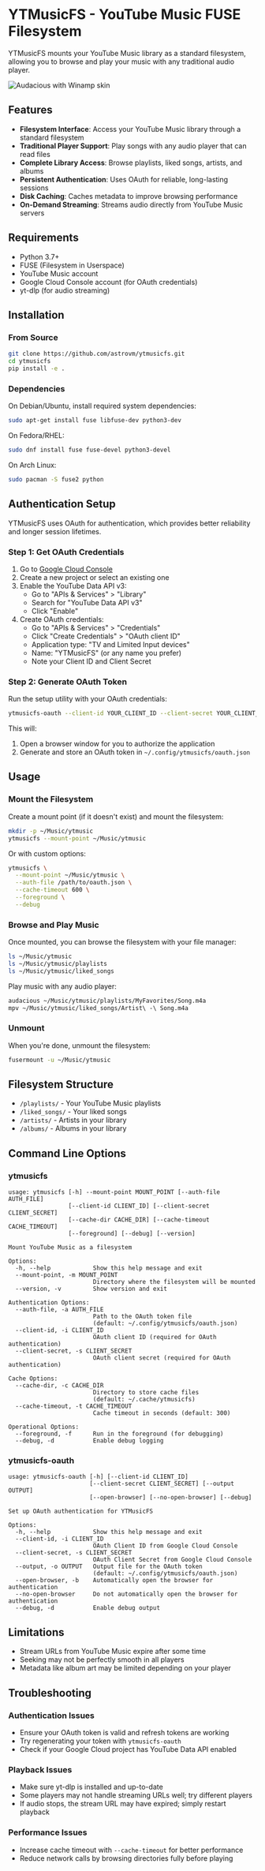 # YTMusicFS - YouTube Music FUSE Filesystem

YTMusicFS mounts your YouTube Music library as a standard filesystem, allowing you to browse and play your music with any traditional audio player.

![Audacious with Winamp skin](https://github.com/user-attachments/assets/f148ef9e-90b1-4eca-86fd-02973209ff88)

## Features

- **Filesystem Interface**: Access your YouTube Music library through a standard filesystem
- **Traditional Player Support**: Play songs with any audio player that can read files
- **Complete Library Access**: Browse playlists, liked songs, artists, and albums
- **Persistent Authentication**: Uses OAuth for reliable, long-lasting sessions
- **Disk Caching**: Caches metadata to improve browsing performance
- **On-Demand Streaming**: Streams audio directly from YouTube Music servers

## Requirements

- Python 3.7+
- FUSE (Filesystem in Userspace)
- YouTube Music account
- Google Cloud Console account (for OAuth credentials)
- yt-dlp (for audio streaming)

## Installation

### From Source

```bash
git clone https://github.com/astrovm/ytmusicfs.git
cd ytmusicfs
pip install -e .
```

### Dependencies

On Debian/Ubuntu, install required system dependencies:

```bash
sudo apt-get install fuse libfuse-dev python3-dev
```

On Fedora/RHEL:

```bash
sudo dnf install fuse fuse-devel python3-devel
```

On Arch Linux:

```bash
sudo pacman -S fuse2 python
```

## Authentication Setup

YTMusicFS uses OAuth for authentication, which provides better reliability and longer session lifetimes.

### Step 1: Get OAuth Credentials

1. Go to [Google Cloud Console](https://console.cloud.google.com/)
2. Create a new project or select an existing one
3. Enable the YouTube Data API v3:
   - Go to "APIs & Services" > "Library"
   - Search for "YouTube Data API v3"
   - Click "Enable"
4. Create OAuth credentials:
   - Go to "APIs & Services" > "Credentials"
   - Click "Create Credentials" > "OAuth client ID"
   - Application type: "TV and Limited Input devices"
   - Name: "YTMusicFS" (or any name you prefer)
   - Note your Client ID and Client Secret

### Step 2: Generate OAuth Token

Run the setup utility with your OAuth credentials:

```bash
ytmusicfs-oauth --client-id YOUR_CLIENT_ID --client-secret YOUR_CLIENT_SECRET
```

This will:

1. Open a browser window for you to authorize the application
2. Generate and store an OAuth token in `~/.config/ytmusicfs/oauth.json`

## Usage

### Mount the Filesystem

Create a mount point (if it doesn't exist) and mount the filesystem:

```bash
mkdir -p ~/Music/ytmusic
ytmusicfs --mount-point ~/Music/ytmusic
```

Or with custom options:

```bash
ytmusicfs \
  --mount-point ~/Music/ytmusic \
  --auth-file /path/to/oauth.json \
  --cache-timeout 600 \
  --foreground \
  --debug
```

### Browse and Play Music

Once mounted, you can browse the filesystem with your file manager:

```bash
ls ~/Music/ytmusic
ls ~/Music/ytmusic/playlists
ls ~/Music/ytmusic/liked_songs
```

Play music with any audio player:

```bash
audacious ~/Music/ytmusic/playlists/MyFavorites/Song.m4a
mpv ~/Music/ytmusic/liked_songs/Artist\ -\ Song.m4a
```

### Unmount

When you're done, unmount the filesystem:

```bash
fusermount -u ~/Music/ytmusic
```

## Filesystem Structure

- `/playlists/` - Your YouTube Music playlists
- `/liked_songs/` - Your liked songs
- `/artists/` - Artists in your library
- `/albums/` - Albums in your library

## Command Line Options

### ytmusicfs

```
usage: ytmusicfs [-h] --mount-point MOUNT_POINT [--auth-file AUTH_FILE]
                 [--client-id CLIENT_ID] [--client-secret CLIENT_SECRET]
                 [--cache-dir CACHE_DIR] [--cache-timeout CACHE_TIMEOUT]
                 [--foreground] [--debug] [--version]

Mount YouTube Music as a filesystem

Options:
  -h, --help            Show this help message and exit
  --mount-point, -m MOUNT_POINT
                        Directory where the filesystem will be mounted
  --version, -v         Show version and exit

Authentication Options:
  --auth-file, -a AUTH_FILE
                        Path to the OAuth token file
                        (default: ~/.config/ytmusicfs/oauth.json)
  --client-id, -i CLIENT_ID
                        OAuth client ID (required for OAuth authentication)
  --client-secret, -s CLIENT_SECRET
                        OAuth client secret (required for OAuth authentication)

Cache Options:
  --cache-dir, -c CACHE_DIR
                        Directory to store cache files
                        (default: ~/.cache/ytmusicfs)
  --cache-timeout, -t CACHE_TIMEOUT
                        Cache timeout in seconds (default: 300)

Operational Options:
  --foreground, -f      Run in the foreground (for debugging)
  --debug, -d           Enable debug logging
```

### ytmusicfs-oauth

```
usage: ytmusicfs-oauth [-h] [--client-id CLIENT_ID]
                       [--client-secret CLIENT_SECRET] [--output OUTPUT]
                       [--open-browser] [--no-open-browser] [--debug]

Set up OAuth authentication for YTMusicFS

Options:
  -h, --help            Show this help message and exit
  --client-id, -i CLIENT_ID
                        OAuth Client ID from Google Cloud Console
  --client-secret, -s CLIENT_SECRET
                        OAuth Client Secret from Google Cloud Console
  --output, -o OUTPUT   Output file for the OAuth token
                        (default: ~/.config/ytmusicfs/oauth.json)
  --open-browser, -b    Automatically open the browser for authentication
  --no-open-browser     Do not automatically open the browser for authentication
  --debug, -d           Enable debug output
```

## Limitations

- Stream URLs from YouTube Music expire after some time
- Seeking may not be perfectly smooth in all players
- Metadata like album art may be limited depending on your player

## Troubleshooting

### Authentication Issues

- Ensure your OAuth token is valid and refresh tokens are working
- Try regenerating your token with `ytmusicfs-oauth`
- Check if your Google Cloud project has YouTube Data API enabled

### Playback Issues

- Make sure yt-dlp is installed and up-to-date
- Some players may not handle streaming URLs well; try different players
- If audio stops, the stream URL may have expired; simply restart playback

### Performance Issues

- Increase cache timeout with `--cache-timeout` for better performance
- Reduce network calls by browsing directories fully before playing
